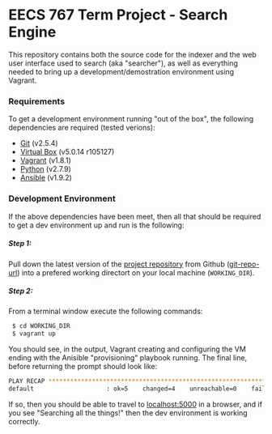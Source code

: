 # EECS 767 Term Project - Search Engine

This repository contains both the source code for the indexer and the web user interface used to search (aka "searcher"), as well as everything needed to bring up a development/demostration environment using Vagrant.

### Requirements
To get a development environment running "out of the box", the following dependencies are required (tested verions):

 - [Git] (v2.5.4)
 - [Virtual Box] (v5.0.14 r105127)
 - [Vagrant] (v1.8.1)
 - [Python] (v2.7.9)
 - [Ansible] (v1.9.2)

### Development Environment
If the above dependencies have been meet, then all that should be required to get a dev environment up and run is the following:

##### Step 1:
Pull down the latest version of the [project repository][git-repo-url] from Github ([git-repo-url]) into a prefered working directort on your local machine (`WORKING_DIR`).

##### Step 2:
From a terminal window execute the following commands:
 ```sh
  $ cd WORKING_DIR
  $ vagrant up
 ```
 You should see, in the output, Vagrant creating and configuring the VM ending with the Anisible "provisioning" playbook running.  The final line, before returning the prompt should look like:
 ```bash
PLAY RECAP ********************************************************************
default                    : ok=5    changed=4    unreachable=0    failed=0
 ```

If so, then you should be able to travel to [localhost:5000] in a browser, and if you see "Searching all the things!" then the dev environment is working correctly.

[Git]: https://git-scm.com
[Vagrant]: https://www.vagrantup.com
[Virtual Box]: https://www.virtualbox.org/wiki/Downloads
[Python]: https://www.python.org
[Ansible]: https://www.ansible.com/
[git-repo-url]: <https://github.com/wakewalker/eecs767.git>
[localhost:5000]: http://localhost:5000
